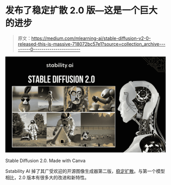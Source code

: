 # 发布了稳定扩散 2.0 版—这是一个巨大的进步

> 原文：<https://medium.com/mlearning-ai/stable-diffusion-v2-0-released-this-is-massive-718072bc57e1?source=collection_archive---------0----------------------->

![](img/5b808035389acaf159aeb10baf3a3d3e.png)

Stable Diffusion 2.0\. Made with Canva

Sstability AI 掉了其广受欢迎的开源图像生成器第二版，[稳定扩散](https://stability.ai/blog/stable-diffusion-v2-release)。与第一个模型相比，2.0 版本有很多大的改进和新特性。